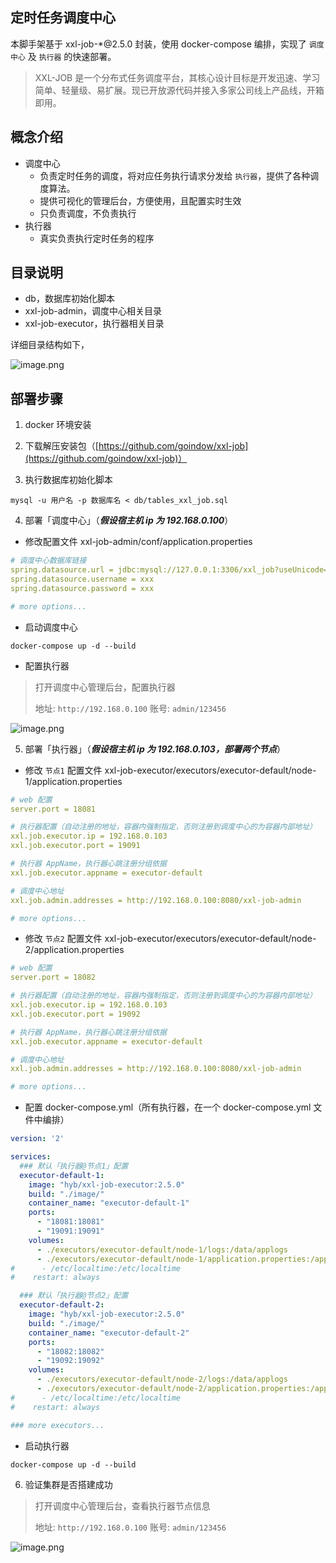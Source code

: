 ## 定时任务调度中心
本脚手架基于 xxl-job-*@2.5.0 封装，使用 docker-compose 编排，实现了 `调度中心` 及 `执行器` 的快速部署。
> XXL-JOB 是一个分布式任务调度平台，其核心设计目标是开发迅速、学习简单、轻量级、易扩展。现已开放源代码并接入多家公司线上产品线，开箱即用。


## 概念介绍
- 调度中心
  - 负责定时任务的调度，将对应任务执行请求分发给 `执行器`，提供了各种调度算法。
  - 提供可视化的管理后台，方便使用，且配置实时生效
  - 只负责调度，不负责执行
- 执行器
  - 真实负责执行定时任务的程序


## 目录说明
- db，数据库初始化脚本
- xxl-job-admin，调度中心相关目录
- xxl-job-executor，执行器相关目录

详细目录结构如下，

![image.png](https://github.com/goindow/xxl-job/blob/main/screenshot/1.png)


## 部署步骤
1. docker 环境安装

2. 下载解压安装包（[https://github.com/goindow/xxl-job](https://github.com/goindow/xxl-job)）

3. 执行数据库初始化脚本
```shell
mysql -u 用户名 -p 数据库名 < db/tables_xxl_job.sql
```

4. 部署「调度中心」（***假设宿主机 ip 为 192.168.0.100***）
- 修改配置文件 xxl-job-admin/conf/application.properties
```yaml
# 调度中心数据库链接
spring.datasource.url = jdbc:mysql://127.0.0.1:3306/xxl_job?useUnicode=true&characterEncoding=UTF-8&autoReconnect=true&serverTimezone=Asia/Shanghai
spring.datasource.username = xxx
spring.datasource.password = xxx

# more options...
```
- 启动调度中心
```shell
docker-compose up -d --build
```
- 配置执行器
> 打开调度中心管理后台，配置执行器
>
> 地址: `http://192.168.0.100`
> 账号: `admin/123456`

![image.png](https://github.com/goindow/xxl-job/blob/main/screenshot/2.png)


5. 部署「执行器」（***假设宿主机 ip 为 192.168.0.103，部署两个节点***）
- 修改 `节点1` 配置文件 xxl-job-executor/executors/executor-default/node-1/application.properties
```yaml
# web 配置
server.port = 18081

# 执行器配置（自动注册的地址，容器内强制指定，否则注册到调度中心的为容器内部地址）
xxl.job.executor.ip = 192.168.0.103
xxl.job.executor.port = 19091

# 执行器 AppName，执行器心跳注册分组依据
xxl.job.executor.appname = executor-default

# 调度中心地址
xxl.job.admin.addresses = http://192.168.0.100:8080/xxl-job-admin

# more options...
```
- 修改 `节点2` 配置文件 xxl-job-executor/executors/executor-default/node-2/application.properties
```yaml
# web 配置
server.port = 18082

# 执行器配置（自动注册的地址，容器内强制指定，否则注册到调度中心的为容器内部地址）
xxl.job.executor.ip = 192.168.0.103
xxl.job.executor.port = 19092

# 执行器 AppName，执行器心跳注册分组依据
xxl.job.executor.appname = executor-default

# 调度中心地址
xxl.job.admin.addresses = http://192.168.0.100:8080/xxl-job-admin

# more options...
```
- 配置 docker-compose.yml（所有执行器，在一个 docker-compose.yml 文件中编排）
```yaml
version: '2'

services:
  ### 默认「执行器@节点1」配置
  executor-default-1:
    image: "hyb/xxl-job-executor:2.5.0"
    build: "./image/"
    container_name: "executor-default-1"
    ports:
      - "18081:18081"
      - "19091:19091"
    volumes:
      - ./executors/executor-default/node-1/logs:/data/applogs
      - ./executors/executor-default/node-1/application.properties:/application.properties
#      - /etc/localtime:/etc/localtime
#    restart: always

  ### 默认「执行器@节点2」配置
  executor-default-2:
    image: "hyb/xxl-job-executor:2.5.0"
    build: "./image/"
    container_name: "executor-default-2"
    ports:
      - "18082:18082"
      - "19092:19092"
    volumes:
      - ./executors/executor-default/node-2/logs:/data/applogs
      - ./executors/executor-default/node-2/application.properties:/application.properties
#      - /etc/localtime:/etc/localtime
#    restart: always

### more executors...
```
- 启动执行器
```shell
docker-compose up -d --build
```

6. 验证集群是否搭建成功
> 打开调度中心管理后台，查看执行器节点信息
>
> 地址: `http://192.168.0.100`
> 账号: `admin/123456`

![image.png](https://github.com/goindow/xxl-job/blob/main/screenshot/3.png)
